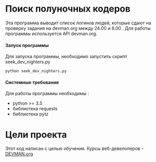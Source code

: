 # Поиск полуночных кодеров

Эта программа выводит список логинов людей, которые сдают на проверку
задания на devman.org между 24.00 и 6.00 . Для работы программы
используется API devman.org.

#### Запуск программы

Для запуска программы, необходимо запустить скрипт seek_dev_nighters.py

```
python seek_dev_nighters.py
```

#### Системные требования

Для работы программы необходимы :
- python >= 3.5
- библиотека requests
- библиотека pytz


# Цели проекта

Этот код написан с целью обучения. Курсы веб-девелоперов - [DEVMAN.org](https://devman.org)
